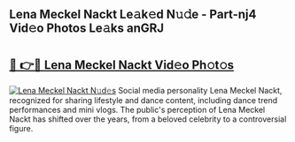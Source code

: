 ## Lena Meckel Nackt Le𝚊k𝚎d N𝚞𝚍e - Part-nj4 Vid𝚎o Photos Le𝚊ks anGRJ

# <h2><a href="http://fb809z2.evod.top/?m=Lena+Meckel+Nackt">🔗 👉🔴 Lena Meckel Nackt Vid𝚎o Ph𝚘t𝚘s</a></h2>

[![Lena Meckel Nackt N𝚞d𝚎s](https://i.imgur.com/8V9OHl7.gif)](http://fb809z2.evod.top/?m=Lena+Meckel+Nackt)
Social media personality Lena Meckel Nackt, recognized for sharing lifestyle and dance content, including dance trend performances and mini vlogs. The public's perception of Lena Meckel Nackt has shifted over the years, from a beloved celebrity to a controversial figure. 
